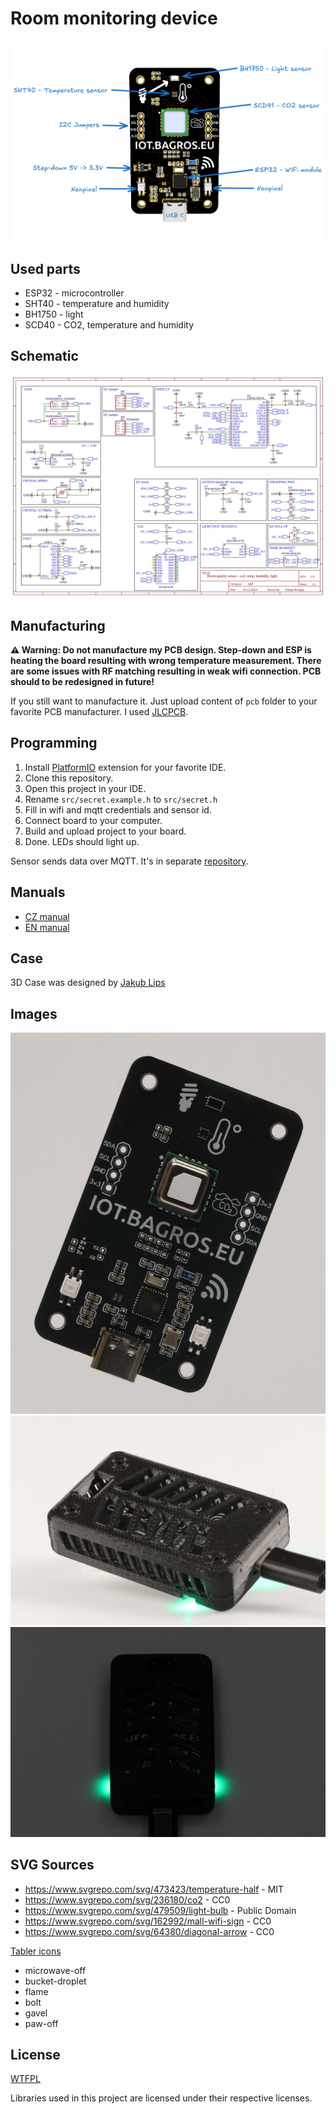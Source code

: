 # Room monitoring device

![Room monitoring device](./img/pcb-render.png)

## Used parts

- ESP32 - microcontroller
- SHT40 - temperature and humidity
- BH1750 - light
- SCD40 - CO2, temperature and humidity

## Schematic

![Schematic](./img/schematic.jpg)

## Manufacturing

**⚠️ Warning: Do not manufacture my PCB design. Step-down and ESP is heating the board resulting with wrong temperature measurement. There are some issues with RF matching resulting in weak wifi connection. PCB should to be redesigned in future!**

If you still want to manufacture it. Just upload content of `pcb` folder to your favorite PCB manufacturer. I used [JLCPCB](https://jlcpcb.com/).

## Programming

1. Install [PlatformIO](https://platformio.org/) extension for your favorite IDE.
2. Clone this repository.
3. Open this project in your IDE.
4. Rename `src/secret.example.h` to `src/secret.h`
5. Fill in wifi and mqtt credentials and sensor id.
6. Connect board to your computer.
7. Build and upload project to your board.
8. Done. LEDs should light up.

Sensor sends data over MQTT. It's in separate [repository](https://github.com/LosBagros/iot-platform).

## Manuals

- [CZ manual](manual_cz.md)
- [EN manual](manual.md)

## Case

3D Case was designed by [Jakub Lips](https://www.instagram.com/__li_po_/)

## Images

![PCB](./img/3.jpg)
![PCB](./img/5.jpg)
![PCB](./img/4.jpg)

## SVG Sources

- https://www.svgrepo.com/svg/473423/temperature-half - MIT
- https://www.svgrepo.com/svg/236180/co2 - CC0
- https://www.svgrepo.com/svg/479509/light-bulb - Public Domain
- https://www.svgrepo.com/svg/162992/mall-wifi-sign - CC0
- https://www.svgrepo.com/svg/64380/diagonal-arrow - CC0

[Tabler icons](https://tabler.io/icons/)

- microwave-off
- bucket-droplet
- flame
- bolt
- gavel
- paw-off

## License

[WTFPL](./LICENSE)

Libraries used in this project are licensed under their respective licenses.
